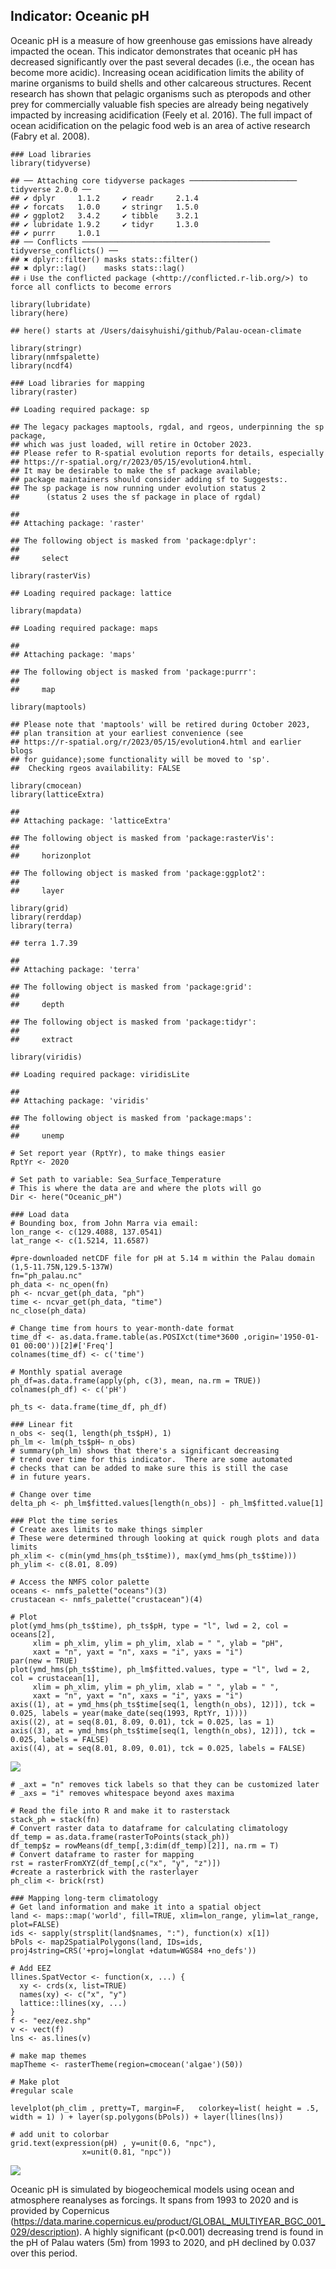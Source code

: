 ## **Indicator: Oceanic pH**

Oceanic pH is a measure of how greenhouse gas emissions have already
impacted the ocean. This indicator demonstrates that oceanic pH has
decreased significantly over the past several decades (i.e., the ocean
has become more acidic). Increasing ocean acidification limits the
ability of marine organisms to build shells and other calcareous
structures. Recent research has shown that pelagic organisms such as
pteropods and other prey for commercially valuable fish species are
already being negatively impacted by increasing acidification (Feely et
al. 2016). The full impact of ocean acidification on the pelagic food
web is an area of active research (Fabry et al. 2008).

    ### Load libraries
    library(tidyverse)

    ## ── Attaching core tidyverse packages ──────────────────────── tidyverse 2.0.0 ──
    ## ✔ dplyr     1.1.2     ✔ readr     2.1.4
    ## ✔ forcats   1.0.0     ✔ stringr   1.5.0
    ## ✔ ggplot2   3.4.2     ✔ tibble    3.2.1
    ## ✔ lubridate 1.9.2     ✔ tidyr     1.3.0
    ## ✔ purrr     1.0.1     
    ## ── Conflicts ────────────────────────────────────────── tidyverse_conflicts() ──
    ## ✖ dplyr::filter() masks stats::filter()
    ## ✖ dplyr::lag()    masks stats::lag()
    ## ℹ Use the conflicted package (<http://conflicted.r-lib.org/>) to force all conflicts to become errors

    library(lubridate)
    library(here)

    ## here() starts at /Users/daisyhuishi/github/Palau-ocean-climate

    library(stringr)
    library(nmfspalette)
    library(ncdf4) 

    ### Load libraries for mapping
    library(raster)

    ## Loading required package: sp

    ## The legacy packages maptools, rgdal, and rgeos, underpinning the sp package,
    ## which was just loaded, will retire in October 2023.
    ## Please refer to R-spatial evolution reports for details, especially
    ## https://r-spatial.org/r/2023/05/15/evolution4.html.
    ## It may be desirable to make the sf package available;
    ## package maintainers should consider adding sf to Suggests:.
    ## The sp package is now running under evolution status 2
    ##      (status 2 uses the sf package in place of rgdal)

    ## 
    ## Attaching package: 'raster'

    ## The following object is masked from 'package:dplyr':
    ## 
    ##     select

    library(rasterVis)

    ## Loading required package: lattice

    library(mapdata)

    ## Loading required package: maps

    ## 
    ## Attaching package: 'maps'

    ## The following object is masked from 'package:purrr':
    ## 
    ##     map

    library(maptools)

    ## Please note that 'maptools' will be retired during October 2023,
    ## plan transition at your earliest convenience (see
    ## https://r-spatial.org/r/2023/05/15/evolution4.html and earlier blogs
    ## for guidance);some functionality will be moved to 'sp'.
    ##  Checking rgeos availability: FALSE

    library(cmocean)
    library(latticeExtra)

    ## 
    ## Attaching package: 'latticeExtra'

    ## The following object is masked from 'package:rasterVis':
    ## 
    ##     horizonplot

    ## The following object is masked from 'package:ggplot2':
    ## 
    ##     layer

    library(grid)
    library(rerddap)
    library(terra)

    ## terra 1.7.39

    ## 
    ## Attaching package: 'terra'

    ## The following object is masked from 'package:grid':
    ## 
    ##     depth

    ## The following object is masked from 'package:tidyr':
    ## 
    ##     extract

    library(viridis)

    ## Loading required package: viridisLite

    ## 
    ## Attaching package: 'viridis'

    ## The following object is masked from 'package:maps':
    ## 
    ##     unemp

    # Set report year (RptYr), to make things easier
    RptYr <- 2020

    # Set path to variable: Sea_Surface_Temperature
    # This is where the data are and where the plots will go
    Dir <- here("Oceanic_pH")

    ### Load data
    # Bounding box, from John Marra via email:
    lon_range <- c(129.4088, 137.0541)
    lat_range <- c(1.5214, 11.6587)

    #pre-downloaded netCDF file for pH at 5.14 m within the Palau domain (1,5-11.75N,129.5-137W)
    fn="ph_palau.nc"
    ph_data <- nc_open(fn)
    ph <- ncvar_get(ph_data, "ph")
    time <- ncvar_get(ph_data, "time")
    nc_close(ph_data) 

    # Change time from hours to year-month-date format
    time_df <- as.data.frame.table(as.POSIXct(time*3600 ,origin='1950-01-01 00:00'))[2]#['Freq']
    colnames(time_df) <- c('time')

    # Monthly spatial average
    ph_df=as.data.frame(apply(ph, c(3), mean, na.rm = TRUE))
    colnames(ph_df) <- c('pH')

    ph_ts <- data.frame(time_df, ph_df)

    ### Linear fit
    n_obs <- seq(1, length(ph_ts$pH), 1)
    ph_lm <- lm(ph_ts$pH~ n_obs)
    # summary(ph_lm) shows that there's a significant decreasing
    # trend over time for this indicator.  There are some automated
    # checks that can be added to make sure this is still the case
    # in future years.

    # Change over time
    delta_ph <- ph_lm$fitted.values[length(n_obs)] - ph_lm$fitted.value[1]

    ### Plot the time series
    # Create axes limits to make things simpler
    # These were determined through looking at quick rough plots and data limits
    ph_xlim <- c(min(ymd_hms(ph_ts$time)), max(ymd_hms(ph_ts$time)))
    ph_ylim <- c(8.01, 8.09)

    # Access the NMFS color palette
    oceans <- nmfs_palette("oceans")(3)
    crustacean <- nmfs_palette("crustacean")(4)

    # Plot
    plot(ymd_hms(ph_ts$time), ph_ts$pH, type = "l", lwd = 2, col = oceans[2], 
         xlim = ph_xlim, ylim = ph_ylim, xlab = " ", ylab = "pH",
         xaxt = "n", yaxt = "n", xaxs = "i", yaxs = "i")
    par(new = TRUE)
    plot(ymd_hms(ph_ts$time), ph_lm$fitted.values, type = "l", lwd = 2, col = crustacean[1], 
         xlim = ph_xlim, ylim = ph_ylim, xlab = " ", ylab = " ",
         xaxt = "n", yaxt = "n", xaxs = "i", yaxs = "i")
    axis((1), at = ymd_hms(ph_ts$time[seq(1, length(n_obs), 12)]), tck = 0.025, labels = year(make_date(seq(1993, RptYr, 1))))
    axis((2), at = seq(8.01, 8.09, 0.01), tck = 0.025, las = 1)
    axis((3), at = ymd_hms(ph_ts$time[seq(1, length(n_obs), 12)]), tck = 0.025, labels = FALSE)
    axis((4), at = seq(8.01, 8.09, 0.01), tck = 0.025, labels = FALSE)

![](03-Oceanic_pH_files/figure-markdown_strict/unnamed-chunk-7-1.png)

    # _axt = "n" removes tick labels so that they can be customized later 
    # _axs = "i" removes whitespace beyond axes maxima

    # Read the file into R and make it to rasterstack
    stack_ph = stack(fn)
    # Convert raster data to dataframe for calculating climatology
    df_temp = as.data.frame(rasterToPoints(stack_ph))
    df_temp$z = rowMeans(df_temp[,3:dim(df_temp)[2]], na.rm = T)
    # Convert dataframe to raster for mapping
    rst = rasterFromXYZ(df_temp[,c("x", "y", "z")])
    #create a rasterbrick with the rasterlayer
    ph_clim <- brick(rst)

    ### Mapping long-term climatology
    # Get land information and make it into a spatial object
    land <- maps::map('world', fill=TRUE, xlim=lon_range, ylim=lat_range, plot=FALSE)
    ids <- sapply(strsplit(land$names, ":"), function(x) x[1])
    bPols <- map2SpatialPolygons(land, IDs=ids, proj4string=CRS('+proj=longlat +datum=WGS84 +no_defs'))

    # Add EEZ
    llines.SpatVector <- function(x, ...) {
      xy <- crds(x, list=TRUE)
      names(xy) <- c("x", "y")
      lattice::llines(xy, ...)
    }
    f <- "eez/eez.shp"
    v <- vect(f)
    lns <- as.lines(v)

    # make map themes
    mapTheme <- rasterTheme(region=cmocean('algae')(50))

    # Make plot
    #regular scale

    levelplot(ph_clim , pretty=T, margin=F,   colorkey=list( height = .5, width = 1) ) + layer(sp.polygons(bPols)) + layer(llines(lns))

    # add unit to colorbar
    grid.text(expression(pH) , y=unit(0.6, "npc"), 
                    x=unit(0.81, "npc"))    

![](03-Oceanic_pH_files/figure-markdown_strict/unnamed-chunk-9-1.png)

Oceanic pH is simulated by biogeochemical models using ocean and
atmosphere reanalyses as forcings. It spans from 1993 to 2020 and is
provided by Copernicus
(<https://data.marine.copernicus.eu/product/GLOBAL_MULTIYEAR_BGC_001_029/description>).
A highly significant (p&lt;0.001) decreasing trend is found in the pH of
Palau waters (5m) from 1993 to 2020, and pH declined by 0.037 over this
period.
